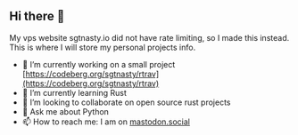 ## Hi there 👋

<!--
**sgtnasty/sgtnasty** is a ✨ _special_ ✨ repository because its `README.md` (this file) appears on your GitHub profile.

Here are some ideas to get you started:

- 🔭 I’m currently working on ...
- 🌱 I’m currently learning ...
- 👯 I’m looking to collaborate on ...
- 🤔 I’m looking for help with ...
- 💬 Ask me about ...
- 📫 How to reach me: ...
- 😄 Pronouns: ...
- ⚡ Fun fact: ...
-->
My vps website sgtnasty.io did not have rate limiting, so I made this instead. This is where
I will store my personal projects info.

- 🔭 I’m currently working on a small project [https://codeberg.org/sgtnasty/rtrav](https://codeberg.org/sgtnasty/rtrav)
- 🌱 I’m currently learning Rust
- 👯 I’m looking to collaborate on open source rust projects
- 💬 Ask me about Python
- 📫 How to reach me: I am on <a rel="me" href="https://mastodon.social/@sgtnasty">mastodon.social</a>
